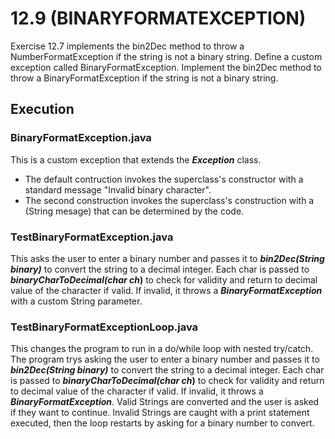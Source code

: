 # 12.9 (BINARYFORMATEXCEPTION)
Exercise 12.7 implements the bin2Dec method to throw a NumberFormatException if the string is not a binary string. Define a custom exception called BinaryFormatException. Implement the bin2Dec method to throw a BinaryFormatException if the string is not a binary string.
## Execution
### BinaryFormatException.java
This is a custom exception that extends the **_Exception_** class. 
- The default contruction invokes the superclass's  constructor with a standard  message "Invalid binary character".
- The second construction invokes the superclass's construction with a (String mesage) that can be determined by the code.
### TestBinaryFormatException.java
This asks the user to enter a binary number and passes it to **_bin2Dec(String binary)_** to convert the string to a decimal integer. Each char is passed to **_binaryCharToDecimal(char ch_)** to check for validity and return to decimal value of the character if valid. If invalid, it throws a **_BinaryFormatException_** with a custom String parameter.
### TestBinaryFormatExceptionLoop.java
This changes the program to run in a do/while loop with nested try/catch. The program trys asking the user to enter a binary number and passes it to **_bin2Dec(String binary)_** to convert the string to a decimal integer. Each char is passed to **_binaryCharToDecimal(char ch_)** to check for validity and return to decimal value of the character if valid. If invalid, it throws a **_BinaryFormatException_**. Valid Strings are converted and the user is asked if they want to continue. Invalid Strings are caught with a print statement executed, then the loop restarts by asking for a binary number to convert.
